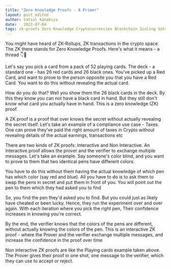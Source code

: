 ```yaml
---
title: "Zero Knowledge Proofs - A Primer"
layout: post_edited
author: Vatsal Kanakiya
date:   2022-07-04
tags: zk-proofs Zero Knowledge Cryptocurrencies Blockchain Scaling Vatsal Kanakiya blog web3 
---
```

 You might have heard of ZK-Rollups, ZK transactions in the crypto space. The ZK there stands for Zero Knowledge Proofs. Here's what it means - a thread 👇🧵   

 Let's say you pick a card from a pack of 52 playing cards. The deck - a standard one - has 26 red cards and 26 black ones. You've picked up a Red Card, and want to prove to the person opposite you that you have a Red Card. You want to do this without revealing the actual card.   

 How do you do that? Well you show them the 26 black cards in the deck. By this they know you can not have a black card in hand. But they still don't know what card you actually have in hand. This is a zero knowledge (ZK) proof.   

 A ZK proof is a proof that over knows the secret without actually revealing the secret itself. Let's take an example of a compliance use case - Taxes. One can prove they've paid the right amount of taxes in Crypto without revealing details of the actual earnings, transactions etc   

 There are two kinds of ZK proofs: Interactive and Non Interactive. An interactive proof allows the prover and the verifier to exchange multiple messages. Let's take an example. Say someone's color blind, and you want to prove to them that two identical pens have different colors.   

 You have to do this without them having the actual knowledge of which pen has which color (say red and blue). All you have to do is to ask them to swap the pens in secret and put them in front of you. You will point out the pen to them which they had asked you to find   

 So, you find the pen they'd asked you to find. But you could just as likely have cheated or been lucky. Hence, they run the experiment over and over again. With each iteration where you pick the right pen, Their confidence increases in knowing you're correct.   

 By the end, the verifier knows that the colors of the pens are different, without actually knowing the colors of the pen. This is an interactive ZK proof - where the Prover and the verifier exchange multiple messages, and increase the confidence in the proof over time   

 Non interactive ZK proofs are like the Playing cards example taken above. The Prover gives their proof in one shot, one message to the verifier, which they can use to accept or reject. 
